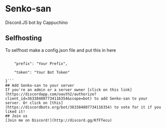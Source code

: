
# Senko-san

Discord.JS bot by Cappuchino
## Selfhosting
To selfhost make a config.json file and put this in here
```{

    "prefix": "Your Prefix",
    
    "token": "Your Bot Token"

}```
## Add Senko-san to your server
If you're an admin or a server owner [click on this link](https://discordapp.com/oauth2/authorize?client_id=363384807734116354&scope=bot) to add Senko-san to your server. Or click on [this](https://discordbots.org/bot/363384807734116354) to vote for it if you liked it!
## Join us
[Join me on Discord!](http://discord.gg/KfFTecu)
